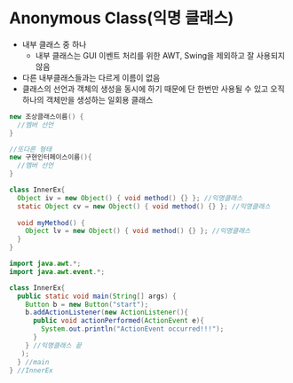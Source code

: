 # Anonymous Class(익명 클래스)

- 내부 클래스 중 하나 
  - 내부 클래스는 GUI 이벤트 처리를 위한 AWT, Swing을 제외하고 잘 사용되지 않음
- 다른 내부클래스들과는 다르게 이름이 없음
- 클래스의 선언과 객체의 생성을 동시에 하기 때문에 단 한번만 사용될 수 있고 오직 하나의 객체만을 생성하는 일회용 클래스

```java
new 조상클래스이름() {
  //멤버 선언
}

//또다른 형태
new 구현인터페이스이름(){
  //멤버 선언
}

class InnerEx{
  Object iv = new Object() { void method() {} }; //익명클래스
  static Object cv = new Object() { void method() {} }; //익명클래스
  
  void myMethod() {
    Object lv = new Object() { void method() {} }; //익명클래스
  }
}
```

```java
import java.awt.*;
import java.awt.event.*;

class InnerEx{
  public static void main(String[] args) {
    Button b = new Button("start");
    b.addActionListener(new ActionListener(){
      public void actionPerformed(ActionEvent e){
        System.out.println("ActionEvent occurred!!!");
      }
    } //익명클래스 끝
   );
  } //main
} //InnerEx
```

